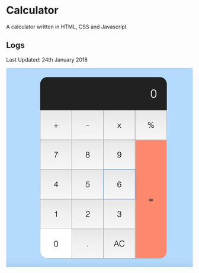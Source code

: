 # Calculator
A calculator written in HTML, CSS and Javascript

## Logs
Last Updated: 24th January 2018

<img src="Images/calculator.png" alt="Calculator">
